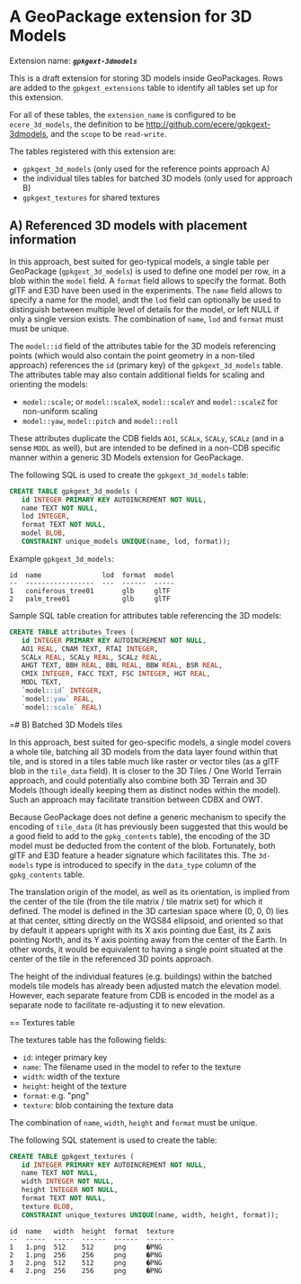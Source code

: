 # A GeoPackage extension for 3D Models

Extension name: ***`gpkgext-3dmodels`***

This is a draft extension for storing 3D models inside GeoPackages.
Rows are added to the `gpkgext_extensions` table to identify all tables set up for this extension.

For all of these tables, the `extension_name` is configured to be `ecere_3d_models`, the definition to be http://github.com/ecere/gpkgext-3dmodels, and the `scope` to be `read-write`.

The tables registered with this extension are:

- `gpkgext_3d_models` (only used for the reference points approach A)
- the individual tiles tables for batched 3D models (only used for approach B)
- `gpkgext_textures` for shared textures

## A) Referenced 3D models with placement information

In this approach, best suited for geo-typical models, a single table per GeoPackage (`gpkgext_3d_models`) is used to define one model per row, in a blob within the `model` field.
A `format` field allows to specify the format. Both glTF and E3D have been used in the experiments.
The `name` field allows to specify a name for the model, andt the `lod` field can optionally be used to distinguish between multiple level of details for the model, or left NULL if only a single version exists. The combination of `name`, `lod` and `format` must must be unique.

The `model::id` field of the attributes table for the 3D models referencing points (which would also contain the point geometry in a non-tiled approach) references the `id` (primary key) of the `gpkgext_3d_models` table.
The attributes table may also contain additional fields for scaling and orienting the models:

- `model::scale`; or `model::scaleX`, `model::scaleY` and `model::scaleZ` for non-uniform scaling
- `model::yaw`, `model::pitch` and `model::roll`

These attributes duplicate the CDB fields `AO1`, `SCALx`, `SCALy`, `SCALz` (and in a sense `MODL` as well), but are intended to be defined in a non-CDB specific manner within a generic 3D Models extension for GeoPackage.

The following SQL is used to create the `gpkgext_3d_models` table:

```sql
CREATE TABLE gpkgext_3d_models (
   id INTEGER PRIMARY KEY AUTOINCREMENT NOT NULL,
   name TEXT NOT NULL,
   lod INTEGER,
   format TEXT NOT NULL,
   model BLOB,
   CONSTRAINT unique_models UNIQUE(name, lod, format));
```

Example `gpkgext_3d_models`:

```
id  name               lod  format  model
--  -----------------  ---  ------  -----
1   coniferous_tree01       glb     glTF
2   palm_tree01             glb     glTF
```

Sample SQL table creation for attributes table referencing the 3D models:

```sql
CREATE TABLE attributes_Trees (
   id INTEGER PRIMARY KEY AUTOINCREMENT NOT NULL,
   AO1 REAL, CNAM TEXT, RTAI INTEGER,
   SCALx REAL, SCALy REAL, SCALz REAL,
   AHGT TEXT, BBH REAL, BBL REAL, BBW REAL, BSR REAL,
   CMIX INTEGER, FACC TEXT, FSC INTEGER, HGT REAL,
   MODL TEXT,
   `model::id` INTEGER,
   `model::yaw` REAL,
   `model::scale` REAL)
```

=# B) Batched 3D Models tiles

In this approach, best suited for geo-specific models, a single model covers a whole tile, batching all 3D models from the data layer found within that tile, and is stored in a tiles table much like raster or vector tiles (as a glTF blob in the `tile_data` field).
It is closer to the 3D Tiles / One World Terrain approach, and could potentially also combine both 3D Terrain and 3D Models (though ideally keeping them as distinct nodes within the model). Such an approach may facilitate transition between CDBX and OWT.

Because GeoPackage does not define a generic mechanism to specify the encoding of `tile_data` (it has previously been suggested that this would be a good field to add to the `gpkg_contents` table), the encoding of the 3D model must be deducted from the content of the blob. Fortunately, both glTF and E3D feature a header signature which facilitates this. The `3d-models` type is introduced to specify in the `data_type` column of the `gpkg_contents` table.

The translation origin of the model, as well as its orientation, is implied from the center of the tile (from the tile matrix / tile matrix set) for which it defined. The model is defined in the 3D cartesian space where (0, 0, 0) lies at that center, sitting directly on the WGS84 ellipsoid, and oriented so that by default it appears upright with its X axis pointing due East, its Z axis pointing North, and its Y axis pointing away from the center of the Earth. In other words, it would be equivalent to having a single point situated at the center of the tile in the referenced 3D points approach.

The height of the individual features (e.g. buildings) within the batched models tile models has already been adjusted match the elevation model. However, each separate feature from CDB is encoded in the model as a separate node to facilitate re-adjusting it to new elevation.

== Textures table

The textures table has the following fields:

- `id`: integer primary key
- `name`: The filename used in the model to refer to the texture
- `width`: width of the texture
- `height`: height of the texture
- `format`: e.g. "png"
- `texture`: blob containing the texture data

The combination of `name`, `width`, `height` and `format` must be unique.

The following SQL statement is used to create the table:

```sql
CREATE TABLE gpkgext_textures (
   id INTEGER PRIMARY KEY AUTOINCREMENT NOT NULL,
   name TEXT NOT NULL,
   width INTEGER NOT NULL,
   height INTEGER NOT NULL,
   format TEXT NOT NULL,
   texture BLOB,
   CONSTRAINT unique_textures UNIQUE(name, width, height, format));
```

```
id  name   width  height  format  texture
--  -----  -----  ------  ------  -------
1   1.png  512    512     png     �PNG
2   1.png  256    256     png     �PNG
3   2.png  512    512     png     �PNG
4   2.png  256    256     png     �PNG
```
